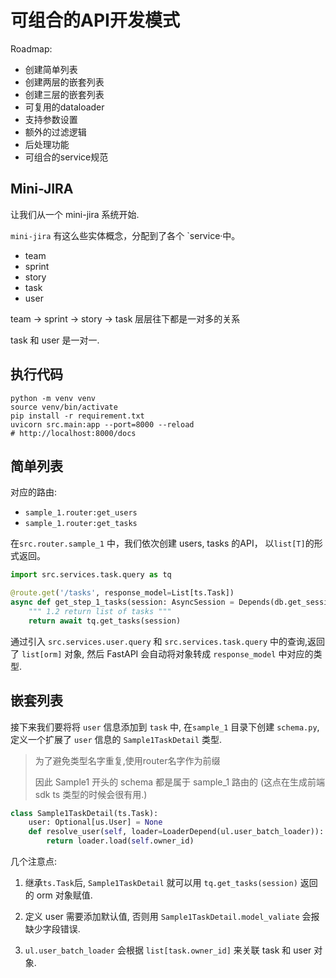# 可组合的API开发模式

Roadmap:
- 创建简单列表
- 创建两层的嵌套列表
- 创建三层的嵌套列表
- 可复用的dataloader
- 支持参数设置
- 额外的过滤逻辑
- 后处理功能
- 可组合的service规范

## Mini-JIRA
让我们从一个 mini-jira 系统开始.

`mini-jira` 有这么些实体概念，分配到了各个 `service·中。
- team
- sprint
- story
- task
- user

team -> sprint -> story -> task 层层往下都是一对多的关系

task 和 user 是一对一.

## 执行代码

```shell
python -m venv venv
source venv/bin/activate
pip install -r requirement.txt
uvicorn src.main:app --port=8000 --reload
# http://localhost:8000/docs
```

## 简单列表

对应的路由:

- `sample_1.router:get_users`
- `sample_1.router:get_tasks`

在`src.router.sample_1` 中，我们依次创建 users, tasks 的API， 以`list[T]`的形式返回。

```python
import src.services.task.query as tq

@route.get('/tasks', response_model=List[ts.Task])
async def get_step_1_tasks(session: AsyncSession = Depends(db.get_session)):
    """ 1.2 return list of tasks """
    return await tq.get_tasks(session)
```

通过引入 `src.services.user.query` 和 `src.services.task.query` 中的查询,返回了 `list[orm]` 对象, 然后 FastAPI 会自动将对象转成 `response_model` 中对应的类型.


## 嵌套列表

接下来我们要将将 `user` 信息添加到 `task` 中, 在`sample_1` 目录下创建 `schema.py`, 定义一个扩展了 `user` 信息的 `Sample1TaskDetail` 类型.

> 为了避免类型名字重复,使用router名字作为前缀
>
> 因此 Sample1 开头的 schema 都是属于 sample_1 路由的 (这点在生成前端sdk ts 类型的时候会很有用.)

```python
class Sample1TaskDetail(ts.Task):
    user: Optional[us.User] = None
    def resolve_user(self, loader=LoaderDepend(ul.user_batch_loader)):
        return loader.load(self.owner_id)
```

几个注意点:

1. 继承`ts.Task`后, `Sample1TaskDetail` 就可以用 `tq.get_tasks(session)` 返回的 orm 对象赋值.

2. 定义 user 需要添加默认值, 否则用 `Sample1TaskDetail.model_valiate` 会报缺少字段错误.

3. `ul.user_batch_loader` 会根据 `list[task.owner_id]` 来关联 task 和 user 对象.






